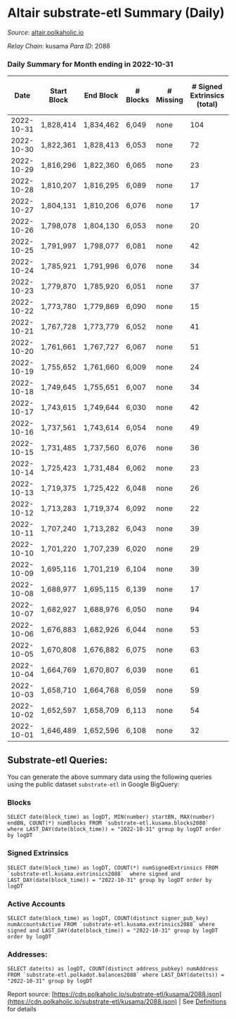 # Altair substrate-etl Summary (Daily)

_Source_: [altair.polkaholic.io](https://altair.polkaholic.io)

*Relay Chain*: kusama
*Para ID*: 2088



### Daily Summary for Month ending in 2022-10-31


| Date | Start Block | End Block | # Blocks | # Missing | # Signed Extrinsics (total) | # Active Accounts | # Addresses with Balances | # Events | # Transfers | # XCM Transfers In | # XCM Transfers Out |
| ---- | ----------- | --------- | -------- | --------- | --------------------------- | ----------------- | ------------------------- | -------- | ----------- | ------------------ | ------------------- |
| 2022-10-31 | 1,828,414 | 1,834,462 | 6,049 | none  | 104 | 62 | 29,215 | 12,855 | 37 ($5,301.43) | 2 ($287.48) | 4 ($55.58) |
| 2022-10-30 | 1,822,361 | 1,828,413 | 6,053 | none  | 72 | 38 | 29,213 | 12,663 | 41 ($4,858.48) | 5 ($1,661.15) | 4 ($554.38) |
| 2022-10-29 | 1,816,296 | 1,822,360 | 6,065 | none  | 23 | 16 | 29,211 | 12,305 | 10 ($260.27) |   | 1 ($1.44) |
| 2022-10-28 | 1,810,207 | 1,816,295 | 6,089 | none  | 17 | 14 |  | 12,332 | 4 ($292.66) |   | 1 ($72.64) |
| 2022-10-27 | 1,804,131 | 1,810,206 | 6,076 | none  | 17 | 13 | 29,206 | 12,276 | 5 ($361.60) |   |   |
| 2022-10-26 | 1,798,078 | 1,804,130 | 6,053 | none  | 20 | 16 |  | 12,258 | 9 ($747.13) |   | 1 ($13.74) |
| 2022-10-25 | 1,791,997 | 1,798,077 | 6,081 | none  | 42 | 22 | 29,204 | 12,492 | 16 ($404.27) | 1 ($91.40) | 2 ($105.88) |
| 2022-10-24 | 1,785,921 | 1,791,996 | 6,076 | none  | 34 | 22 |  | 12,424 | 14 ($2,123.26) | 2 ($58.44) | 3 ($20.15) |
| 2022-10-23 | 1,779,870 | 1,785,920 | 6,051 | none  | 37 | 22 |  | 12,384 | 14 ($559.19) | 1 ($0.10) | 2 ($1.87) |
| 2022-10-22 | 1,773,780 | 1,779,869 | 6,090 | none  | 15 | 13 | 29,196 | 12,294 | 7 ($400.06) |   |   |
| 2022-10-21 | 1,767,728 | 1,773,779 | 6,052 | none  | 41 | 25 |  | 12,396 | 20 ($1,702.53) | 1 ($211.39) | 1 ($142.84) |
| 2022-10-20 | 1,761,661 | 1,767,727 | 6,067 | none  | 51 | 18 |  | 12,511 | 24 ($313.94) |   |   |
| 2022-10-19 | 1,755,652 | 1,761,660 | 6,009 | none  | 24 | 17 |  | 12,218 | 12 ($1,071.51) | 2 ($13.99) |   |
| 2022-10-18 | 1,749,645 | 1,755,651 | 6,007 | none  | 34 | 25 |  | 12,273 | 16 ($558.24) |   |   |
| 2022-10-17 | 1,743,615 | 1,749,644 | 6,030 | none  | 42 | 30 |  | 12,386 | 21 ($2,901.82) |   | 3 ($33.97) |
| 2022-10-16 | 1,737,561 | 1,743,614 | 6,054 | none  | 49 | 36 | 29,176 | 12,502 | 24 ($1,799.87) | 3 ($196.32) | 2 ($120.00) |
| 2022-10-15 | 1,731,485 | 1,737,560 | 6,076 | none  | 36 | 25 | 29,174 | 12,438 | 18 ($1,713.42) | 3 ($271.20) | 1 ($43.78) |
| 2022-10-14 | 1,725,423 | 1,731,484 | 6,062 | none  | 23 | 19 | 29,172 | 12,307 | 11 ($107.47) | 1 ($4.29) | 1 ($52.43) |
| 2022-10-13 | 1,719,375 | 1,725,422 | 6,048 | none  | 26 | 18 | 29,171 | 12,295 | 11 ($52.64) |   | 2 ($31.23) |
| 2022-10-12 | 1,713,283 | 1,719,374 | 6,092 | none  | 22 | 20 | 29,168 | 12,361 | 7 ($429.18) | 1 ($2.66) | 1 ($10.02) |
| 2022-10-11 | 1,707,240 | 1,713,282 | 6,043 | none  | 39 | 26 | 29,167 | 12,381 | 17 ($146.04) | 1 ($9.07) | 3 ($39.55) |
| 2022-10-10 | 1,701,220 | 1,707,239 | 6,020 | none  | 29 | 22 | 29,166 | 12,266 | 19 ($2,428.70) |   | 1 ($4.61) |
| 2022-10-09 | 1,695,116 | 1,701,219 | 6,104 | none  | 39 | 22 | 29,165 | 12,486 | 13 ($153.71) |   |   |
| 2022-10-08 | 1,688,977 | 1,695,115 | 6,139 | none  | 17 | 15 | 29,165 | 12,400 | 3 ($66.72) |   |   |
| 2022-10-07 | 1,682,927 | 1,688,976 | 6,050 | none  | 94 | 42 | 29,165 | 12,921 | 56 ($14,531.37) | 2 ($180.92) | 1 ($21.90) |
| 2022-10-06 | 1,676,883 | 1,682,926 | 6,044 | none  | 53 | 43 | 29,149 | 12,463 | 16 ($552.96) | 2 ($183.16) | 2 ($56.72) |
| 2022-10-05 | 1,670,808 | 1,676,882 | 6,075 | none  | 63 | 49 | 29,149 | 12,586 | 13 ($602.90) | 1 ($98.76) | 3 ($21.71) |
| 2022-10-04 | 1,664,769 | 1,670,807 | 6,039 | none  | 61 | 47 | 29,147 | 12,514 | 20 ($393.63) |   | 2 ($3.47) |
| 2022-10-03 | 1,658,710 | 1,664,768 | 6,059 | none  | 59 | 49 |  | 12,567 | 16 ($10,980.62) | 5 ($1,654.22) | 1 ($0.57) |
| 2022-10-02 | 1,652,597 | 1,658,709 | 6,113 | none  | 54 | 44 |  | 12,611 | 12 ($1,517.04) | 2 ($91.98) | 1 ($138.22) |
| 2022-10-01 | 1,646,489 | 1,652,596 | 6,108 | none  | 32 | 30 |  | 12,440 | 5 ($200.23) | 1 ($92.65) |   |

## Substrate-etl Queries:
You can generate the above summary data using the following queries using the public dataset `substrate-etl` in Google BigQuery:


### Blocks
```
SELECT date(block_time) as logDT, MIN(number) startBN, MAX(number) endBN, COUNT(*) numBlocks FROM `substrate-etl.kusama.blocks2088`  where LAST_DAY(date(block_time)) = "2022-10-31" group by logDT order by logDT
```


### Signed Extrinsics
```
SELECT date(block_time) as logDT, COUNT(*) numSignedExtrinsics FROM `substrate-etl.kusama.extrinsics2088`  where signed and LAST_DAY(date(block_time)) = "2022-10-31" group by logDT order by logDT
```


### Active Accounts
```
SELECT date(block_time) as logDT, COUNT(distinct signer_pub_key) numAccountsActive FROM `substrate-etl.kusama.extrinsics2088` where signed and LAST_DAY(date(block_time)) = "2022-10-31" group by logDT order by logDT
```


### Addresses:
```
SELECT date(ts) as logDT, COUNT(distinct address_pubkey) numAddress FROM `substrate-etl.polkadot.balances2088` where LAST_DAY(date(ts)) = "2022-10-31" group by logDT
```



Report source: [https://cdn.polkaholic.io/substrate-etl/kusama/2088.json](https://cdn.polkaholic.io/substrate-etl/kusama/2088.json) | See [Definitions](/DEFINITIONS.md) for details
